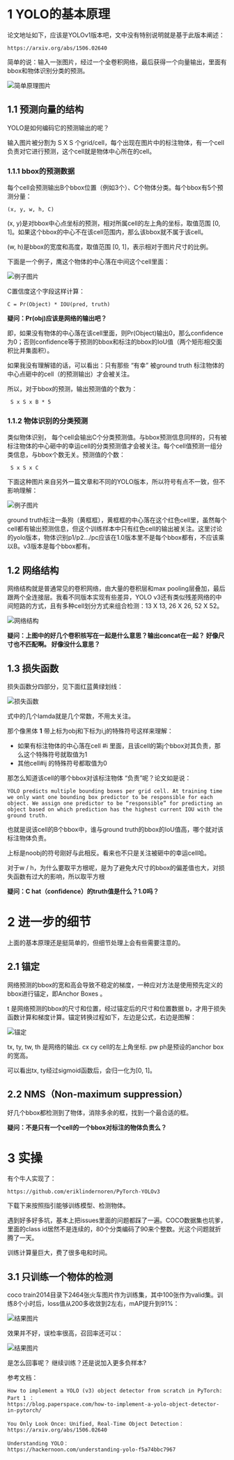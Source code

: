 # 1 YOLO的基本原理

论文地址如下，应该是YOLOv1版本吧，文中没有特别说明就是基于此版本阐述：

```
https://arxiv.org/abs/1506.02640
```

简单的说：输入一张图片，经过一个全卷积网络，最后获得一个向量输出，里面有bbox和物体识别分类的预测。

![简单原理图片](img/yolo/simple.jpg)

## 1.1 预测向量的结构

YOLO是如何编码它的预测输出的呢？

输入图片被分割为 S X S 个grid/cell，每个出现在图片中的标注物体，有一个cell负责对它进行预测，这个cell就是物体中心所在的cell。

### 1.1.1 bbox的预测数据

每个cell会预测输出B个bbox位置（例如3个）、C个物体分类。每个bbox有5个预测分量：

```
(x, y, w, h, C)
```

(x, y)是对bbox中心点坐标的预测，相对所属cell的左上角的坐标，取值范围 [0, 1]。如果这个bbox的中心不在该cell范围内，那么该bbox就不属于该cell。

(w, h)是bbox的宽度和高度，取值范围 [0, 1]，表示相对于图片尺寸的比例。

下面是一个例子，鹰这个物体的中心落在中间这个cell里面：

![例子图片](img/yolo/eagle.jpg)

C置信度这个字段这样计算：

```
C = Pr(Object) * IOU(pred, truth) 
```

**疑问：Pr(obj)应该是网络的输出吧？**

即，如果没有物体的中心落在该cell里面，则Pr(Object)输出0，那么confidence为0；否则confidence等于预测的bbox和标注的bbox的IoU值（两个矩形相交面积比并集面积）。

如果我没有理解错的话，可以看出：只有那些 “有幸” 被ground truth 标注物体的中心点砸中的cell（的预测输出）才会被关注。

所以，对于bbox的预测，输出预测值的个数为：

```
 S x S x B * 5 
```

### 1.1.2 物体识别的分类预测

类似物体识别， 每个cell会输出C个分类预测值。与bbox预测信息同样的，只有被标注物体的中心砸中的幸运cell的分类预测值才会被关注。每个cell值预测一组分类信息，与bbox个数无关。预测值的个数：

```
 S x S x C 
```

下面这种图片来自另外一篇文章和不同的YOLO版本，所以符号有点不一致，但不影响理解：

![例子图片](img/yolo/dog.jpg)

ground truth标注一条狗（黄框框），黄框框的中心落在这个红色cell里，虽然每个cell都有输出预测信息，但这个训练样本中只有红色cell的输出被关注。这里讨论的yolo版本，物体识别p1/p2.../pc应该在1.0版本里不是每个bbox都有，不应该乘以B。v3版本是每个bbox都有。



## 1.2 网络结构

网络结构就是普通常见的卷积网络，由大量的卷积层和max pooling层叠加，最后跟两个全连接层。我看不同版本实现有些差异，YOLO v3还有类似残差网络的中间短路的方式，且有多种cell划分方式来组合检测：13 X 13, 26 X 26, 52 X 52。

![网络结构](img/yolo/network.jpg)

**疑问：上图中的好几个卷积核写在一起是什么意思？输出concat在一起？ 好像尺寸也不匹配啊。 好像没什么意思？**

## 1.3  损失函数

损失函数分四部分，见下面红蓝黄绿划线：

![损失函数](img/yolo/loss.jpg)

式中的几个lamda就是几个常数，不用太关注。

那个像黑体 **1** 带上标为obj和下标为i,j的特殊符号这样来理解：

- 如果有标注物体的中心落在cell #i  里面，且该cell的第j个bbox对其负责，那么这个特殊符号就取值为1
- 其他cell#ij 的特殊符号都取值为0

那怎么知道该cell的哪个bbox对该标注物体 “负责”呢？论文如是说：

```
YOLO predicts multiple bounding boxes per grid cell. At training time we only want one bounding box predictor to be responsible for each object. We assign one predictor to be “responsible” for predicting an object based on which prediction has the highest current IOU with the ground truth.
```

也就是说该cell的B个bbox中，谁与ground truth的bbox的IoU值高，哪个就对该标注物体负责。

上标是noobj的符号刚好与此相反。看来也不只是关注被砸中的幸运cell哈。

对于w / h，为什么要取平方根呢，是为了避免大尺寸的bbox的偏差值也大，对损失函数有过大的影响，所以取平方根

**疑问：C hat（confidence）的truth值是什么？1.0吗？**

# 2 进一步的细节

上面的基本原理还是挺简单的，但细节处理上会有些需要注意的。

## 2.1 锚定

网络预测的bbox的宽和高会导致不稳定的梯度，一种应对方法是使用预先定义的bbox进行锚定，即Anchor Boxes 。

t 是网络预测的bbox的尺寸和位置，经过锚定后的尺寸和位置数据 b，才用于损失函数计算和梯度计算。锚定转换过程如下，左边是公式，右边是图解：

![锚定](img/yolo/anchor.jpg)

 tx, ty, tw, th 是网络的输出. cx cy cell的左上角坐标. pw ph是预设的anchor box的宽高。

可以看出tx, ty经过sigmoid函数后，会归一化为[0, 1]。

## 2.2 NMS（Non-maximum suppression）

好几个bbox都检测到了物体，消除多余的框，找到一个最合适的框。

**疑问：不是只有一个cell的一个bbox对标注的物体负责么？**

# 3 实操

有个牛人实现了：

```
https://github.com/eriklindernoren/PyTorch-YOLOv3
```

下载下来按照指引能够训练模型、检测物体。

遇到好多好多坑，基本上把issues里面的问题都踩了一遍。COCO数据集也坑爹，里面的class id居然不是连续的，80个分类编码了90来个整数。光这个问题就折腾了一天。

训练计算量巨大，费了很多电和时间。

## 3.1 只训练一个物体的检测

coco train2014目录下2464张火车图片作为训练集，其中100张作为valid集。训练8个小时后，loss值从200多收敛到2左右，mAP提升到91%：

![结果图片](img/yolo/result1.jpg)



效果并不好，误检率很高，召回率还可以：

![结果图片](img/yolo/result2.jpg)

是怎么回事呢？ 继续训练？还是说加入更多负样本?

参考文档：

```
How to implement a YOLO (v3) object detector from scratch in PyTorch: Part 1 ：
https://blog.paperspace.com/how-to-implement-a-yolo-object-detector-in-pytorch/

You Only Look Once: Unified, Real-Time Object Detection：
https://arxiv.org/abs/1506.02640

Understanding YOLO：
https://hackernoon.com/understanding-yolo-f5a74bbc7967
```

